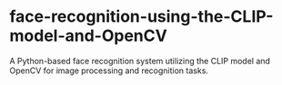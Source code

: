 # face-recognition-using-the-CLIP-model-and-OpenCV
A Python-based face recognition system utilizing the CLIP model and OpenCV for image processing and recognition tasks.
